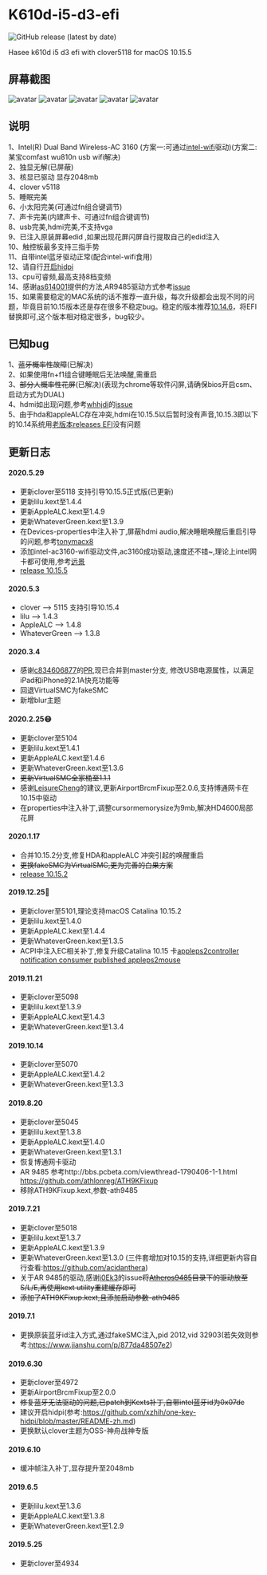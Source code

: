 # K610d-i5-d3-efi
<img alt="GitHub release (latest by date)" src="https://img.shields.io/github/v/release/1zilc/K610d-i5-d3-10.14.5-efi-clover">&nbsp;


Hasee k610d i5 d3 efi with clover5118 for macOS 10.15.5  

屏幕截图
-----

![avatar](http://116.62.164.9:9009/files/preview/0dad2fcee6803b5edb73408181909ab9)
![avatar](http://116.62.164.9:9009/files/preview/42948282b605635368f37a7013c0e28b)
![avatar](http://116.62.164.9:9009/files/preview/8e722b0d52b93b1b13948fb61756bf5d)
![avatar](http://116.62.164.9:9009/files/preview/e3d431a30adc07cc248ca15761ec1e82)
![avatar](http://116.62.164.9:9009/files/preview/7da29420f3fccc0b837b2b0f481f78d8)

说明
-----
1、Intel(R) Dual Band Wireless-AC 3160 (方案一:可通过[intel-wifi](https://github.com/1zilc/K610d-i5-d3-10.14.5-efi-clover/tree/master/intel-wifi)驱动)(方案二:某宝comfast wu810n usb wifi解决)  
2、独显无解(已屏蔽)  
3、核显已驱动 显存2048mb  
4、clover v5118  
5、睡眠完美  
6、小太阳完美(可通过fn组合键调节)  
7、声卡完美(内建声卡、可通过fn组合键调节)  
8、usb完美,hdmi完美,不支持vga  
9、已注入原装屏幕edid ,如果出现花屏闪屏自行提取自己的edid注入  
10、触控板最多支持三指手势  
11、自带intel蓝牙驱动正常(配合intel-wifi食用)  
12、请自行[开启hidpi](https://github.com/xzhih/one-key-hidpi/blob/master/README-zh.md)  
13、cpu可睿频,最高支持8档变频  
14、感谢[as614001](https://github.com/as614001)提供的方法,AR9485驱动方式参考[issue](https://github.com/1zilc/K610d-i5-d3-10.14.5-efi-clover/issues/15)  
15、如果需要稳定的MAC系统的话不推荐一直升级，每次升级都会出现不同的问题，毕竟目前10.15版本还是存在很多不稳定bug。稳定的版本推荐[10.14.6](https://blog.daliansky.net/macOS-Mojave-10.14.6-18G87-Release-version-with-Clover-5033-original-image.html)，将EFI替换即可,这个版本相对稳定很多，bug较少。

已知bug
------
1、~~蓝牙概率性故障~~(已解决)  
2、如果使用fn+f1组合键睡眠后无法唤醒,需重启  
3、~~部分人概率性花屏~~(已解决)(表现为chrome等软件闪屏,请确保bios开启csm、启动方式为DUAL)  
4、hdmi如出现问题,参考[whhjdi](https://github.com/whhjdi)的[issue](https://github.com/1zilc/K610d-i5-d3-10.14.5-efi-clover/issues/5#issue-481843661)  
5、由于hda和appleALC存在冲突,hdmi在10.15.5以后暂时没有声音,10.15.3即以下的10.14系统用[老版本releases EFI](https://github.com/1zilc/K610d-i5-d3-10.14.5-efi-clover/releases)没有问题  

更新日志
-------
#### 2020.5.29
* 更新clover至5118  支持引导10.15.5正式版(已更新)
* 更新lilu.kext至1.4.4
* 更新AppleALC.kext至1.4.9
* 更新WhateverGreen.kext至1.3.9
* 在Devices-properties中注入补丁,屏蔽hdmi audio,解决睡眠唤醒后重启引导的问题,参考[tonymacx8](https://www.tonymacx86.com/threads/help-applealc-kernel-panic-after-catalina-update.284654/page-12)
* 添加intel-ac3160-wifi驱动文件,ac3160成功驱动,速度还不错~,理论上intel网卡都可使用,参考[远景](http://bbs.pcbeta.com/viewthread-1856465-1-1.html)
* [release 10.15.5](https://github.com/1zilc/K610d-i5-d3-10.14.5-efi-clover/releases/tag/10.15.5)

#### 2020.5.3
* clover --> 5115 支持引导10.15.4
* lilu --> 1.4.3
* AppleALC --> 1.4.8
* WhateverGreen --> 1.3.8

#### 2020.3.4
* 感谢[c834606877](https://github.com/c834606877)的[PR](https://github.com/1zilc/K610d-i5-d3-10.14.5-efi-clover/pull/25),现已合并到master分支, 修改USB电源属性，以满足iPad和iPhone的2.1A快充功能等
* 回退VirtualSMC为fakeSMC
* 新增blur主题

#### 2020.2.25😷
* 更新clover至5104
* 更新lilu.kext至1.4.1
* 更新AppleALC.kext至1.4.6
* 更新WhateverGreen.kext至1.3.6
* ~~更新VirtualSMC全家桶至1.1.1~~
* 感谢[LeisureCheng](https://github.com/LeisureCheng)的建议,更新AirportBrcmFixup至2.0.6,支持博通网卡在10.15中驱动
* 在properties中注入补丁,调整cursormemorysize为9mb,解决HD4600局部花屏

#### 2020.1.17
* 合并10.15.2分支,修复HDA和appleALC 冲突引起的唤醒重启
* ~~更换fakeSMC为VirtualSMC,更为完善的白果方案~~
* [release 10.15.2](https://github.com/1zilc/K610d-i5-d3-10.14.5-efi-clover/releases/tag/10.15.2)

#### 2019.12.25🎄
* 更新clover至5101,理论支持macOS Catalina 10.15.2  
* 更新lilu.kext至1.4.0  
* 更新AppleALC.kext至1.4.4  
* 更新WhateverGreen.kext至1.3.5  
* ACPI中注入EC相关补丁,修复升级Catalina 10.15 卡[appleps2controller notification consumer published appleps2mouse](https://github.com/khronokernel/What-s-new-in-macOS-Catalina#current-issues-with-catalina)

#### 2019.11.21
* 更新clover至5098  
* 更新lilu.kext至1.3.9  
* 更新AppleALC.kext至1.4.3  
* 更新WhateverGreen.kext至1.3.4  

#### 2019.10.14
* 更新clover至5070  
* 更新AppleALC.kext至1.4.2  
* 更新WhateverGreen.kext至1.3.3  

#### 2019.8.20
* 更新clover至5045
* 更新lilu.kext至1.3.8  
* 更新AppleALC.kext至1.4.0  
* 更新WhateverGreen.kext至1.3.1  
* 恢复博通网卡驱动
* AR 9485 参考http://bbs.pcbeta.com/viewthread-1790406-1-1.html
https://github.com/athlonreg/ATH9KFixup
* 移除ATH9KFixup.kext,参数-ath9485

#### 2019.7.21
* 更新clover至5018  
* 更新lilu.kext至1.3.7  
* 更新AppleALC.kext至1.3.9  
* 更新WhateverGreen.kext至1.3.0  (三件套增加对10.15的支持,详细更新内容自行查看:https://github.com/acidanthera)  
* 关于AR 9485的驱动,感谢[i0Ek3](https://github.com/i0Ek3)的issue~~将[Atheros9485](https://github.com/1zilc/K610d-i5-d3-10.14.5-efi-clover/tree/master/Atheros9485)目录下的驱动放至S/L/E,再使用kext utility重建缓存即可~~  
* ~~添加了ATH9KFixup.kext,且添加启动参数-ath9485~~

#### 2019.7.1
* 更换原装蓝牙id注入方式,通过fakeSMC注入,pid 2012,vid 32903(若失效则参考:https://www.jianshu.com/p/877da48507e2)  

#### 2019.6.30
* 更新clover至4972  
* 更新AirportBrcmFixup至2.0.0  
* ~~修复蓝牙无法驱动的问题,已patch到Kexts补丁,自带intel蓝牙id为0x07dc~~  
* 建议开启hidpi(参考:https://github.com/xzhih/one-key-hidpi/blob/master/README-zh.md)  
* 更换默认clover主题为OSS-神舟战神专版  

#### 2019.6.10
* 缓冲帧注入补丁,显存提升至2048mb  

#### 2019.6.5
* 更新lilu.kext至1.3.6  
* 更新AppleALC.kext至1.3.8  
* 更新WhateverGreen.kext至1.2.9  

#### 2019.5.25
* 更新clover至4934
